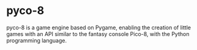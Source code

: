 # pyco-8
pyco-8 is a game engine based on Pygame, enabling the creation of little games with an API similar to the fantasy console Pico-8, with the Python programming language.
